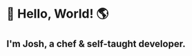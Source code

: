 # 👋 Hello, World! 🌎
## I'm Josh, a chef & self-taught developer.

<!-- I'm actively progressing through [roadmap.sh Full-Stack Developer roadmap](https://roadmap.sh/full-stack).  
HTML
CSS
JS
npm
Git
Tailwind
React
node.js
Python
SwiftUI
Solidity
Rust
I'm currently progressing through:
CS50X - Introduction to Computer Science 👨‍💻
CS50P - Introduction to Programming with Python 🐍
CS50W - Web Programming with Python and JavaScript 🕸️
-->

<!--START_SECTION:waka-->
<!--END_SECTION:waka-->
